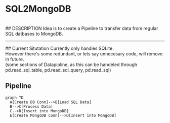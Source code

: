# SQL2MongoDB

<br>
## DESCRIPTION
Idea is to create a Pipeline to transfer data from regular SQL datbases to MongoDB.
<hr>
## Current Situtation
Currently only handles SQLite.<br>
However there's some redundant, or lets say unnecesary code, will remove in future.<br>
(some sections of Datapipline, as this can be handeled through pd.read_sql_table, pd.read_sql_query, pd.read_sql)
<br>

## Pipeline

```mermaid
graph TD
  A[Create DB Conn]-->B[Load SQL Data]
  B-->C[Process Data]
  C-->D[Insert into MongoDB]
  E[Create MongoDB Conn]-->D[Insert into MongoDB]
```
